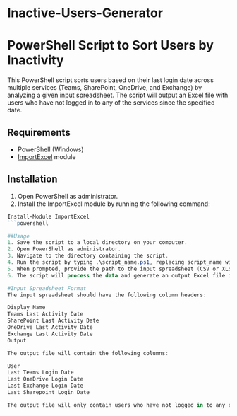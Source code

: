# Inactive-Users-Generator
# PowerShell Script to Sort Users by Inactivity

This PowerShell script sorts users based on their last login date across multiple services (Teams, SharePoint, OneDrive, and Exchange) by analyzing a given input spreadsheet. The script will output an Excel file with users who have not logged in to any of the services since the specified date.

## Requirements

- PowerShell (Windows)
- [ImportExcel](https://www.powershellgallery.com/packages/ImportExcel) module

## Installation

1. Open PowerShell as administrator.
2. Install the ImportExcel module by running the following command:

```powershell
Install-Module ImportExcel
```powershell

##Usage
1. Save the script to a local directory on your computer.
2. Open PowerShell as administrator.
3. Navigate to the directory containing the script.
4. Run the script by typing .\script_name.ps1, replacing script_name with the name of the script file. If the script file is in a different directory, provide the full path to the script.
5. When prompted, provide the path to the input spreadsheet (CSV or XLSX format) containing the user data.
6. The script will process the data and generate an output Excel file in the same directory as the script, named Users(YYYY-MM-DD).xlsx, where YYYY-MM-DD is the current date.

#Input Spreadsheet Format
The input spreadsheet should have the following column headers:

Display Name
Teams Last Activity Date
SharePoint Last Activity Date
OneDrive Last Activity Date
Exchange Last Activity Date
Output

The output file will contain the following columns:

User
Last Teams Login Date
Last OneDrive Login Date
Last Exchange Login Date
Last Sharepoint Login Date

The output file will only contain users who have not logged in to any of the services since the specified date.
